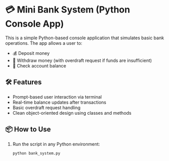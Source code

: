 # 💳 Mini Bank System (Python Console App)

This is a simple Python-based console application that simulates basic bank operations. The app allows a user to:

- 💰 Deposit money  
- 💸 Withdraw money (with overdraft request if funds are insufficient)  
- 🧾 Check account balance

## 🛠 Features

- Prompt-based user interaction via terminal
- Real-time balance updates after transactions
- Basic overdraft request handling
- Clean object-oriented design using classes and methods

## 📦 How to Use

1. Run the script in any Python environment:
   ```bash
   python bank_system.py